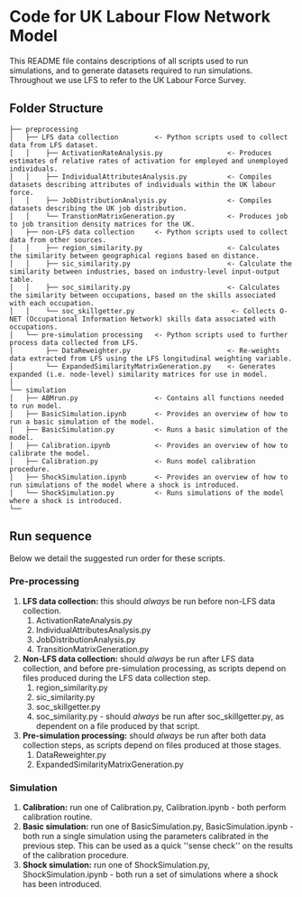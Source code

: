 # Code for UK Labour Flow Network Model

This README file contains descriptions of all scripts used to run simulations, and to generate datasets required to run simulations. Throughout we use LFS to refer to the UK Labour Force Survey.

## Folder Structure

```               
├── preprocessing    
│   ├── LFS data collection         <- Python scripts used to collect data from LFS dataset.
│   │    ├── ActivationRateAnalysis.py                <- Produces estimates of relative rates of activation for employed and unemployed individuals.
│   │    ├── IndividualAttributesAnalysis.py          <- Compiles datasets describing attributes of individuals within the UK labour force.
│   │    ├── JobDistributionAnalysis.py               <- Compiles datasets describing the UK job distribution.
│   │    └── TranstionMatrixGeneration.py             <- Produces job to job transition density matrices for the UK.
│   ├── non-LFS data collection     <- Python scripts used to collect data from other sources.
│   │    ├── region_similarity.py                     <- Calculates the similarity between geographical regions based on distance.
│   │    ├── sic_similarity.py                        <- Calculate the similarity between industries, based on industry-level input-output table.
│   │    ├── soc_similarity.py                        <- Calculates the similarity between occupations, based on the skills associated with each occupation.
│   │    └── soc_skillgetter.py                        <- Collects O-NET (Occupational Information Network) skills data associated with occupations.
│   └── pre-simulation processing   <- Python scripts used to further process data collected from LFS.
│        ├── DataReweighter.py                        <- Re-weights data extracted from LFS using the LFS longitudinal weighting variable.
│        └── ExpandedSimilarityMatrixGeneration.py    <- Generates expanded (i.e. node-level) similarity matrices for use in model. 
│
└── simulation                    
│   ├── ABMrun.py                   <- Contains all functions needed to run model.
│   ├── BasicSimulation.ipynb       <- Provides an overview of how to run a basic simulation of the model.
│   ├── BasicSimulation.py          <- Runs a basic simulation of the model.
│   ├── Calibration.ipynb           <- Provides an overview of how to calibrate the model.
│   ├── Calibration.py              <- Runs model calibration procedure.
│   ├── ShockSimulation.ipynb       <- Provides an overview of how to run simulations of the model where a shock is introduced.
│   └── ShockSimulation.py          <- Runs simulations of the model where a shock is introduced.
└──
```

## Run sequence

Below we detail the suggested run order for these scripts.

### Pre-processing

1. **LFS data collection:** this should *always* be run before non-LFS data collection.
    1.  ActivationRateAnalysis.py
    2. IndividualAttributesAnalysis.py
    3. JobDistributionAnalysis.py
    4. TransitionMatrixGeneration.py
2. **Non-LFS data collection:** should *always* be run after LFS data collection, and before pre-simulation processing, as scripts depend on files produced during the LFS data collection step.
    1. region_similarity.py
    2. sic_similarity.py 
    3. soc_skillgetter.py
    4. soc_similarity.py - should *always* be run after soc_skillgetter.py, as dependent on a file produced by that script.
3. **Pre-simulation processing:** should *always* be run after both data collection steps, as scripts depend on files produced at those stages.
    1. DataReweighter.py
    2. ExpandedSimilarityMatrixGeneration.py

### Simulation

1. **Calibration:** run one of Calibration.py, Calibration.ipynb - both perform calibration routine.
2. **Basic simulation:** run one of BasicSimulation.py, BasicSimulation.ipynb - both run a single simulation using the parameters calibrated in the previous step. This can be used as a quick ''sense check'' on the results of the calibration procedure.
3. **Shock simulation:** run one of ShockSimulation.py, ShockSimulation.ipynb - both run a set of simulations where a shock has been introduced.
